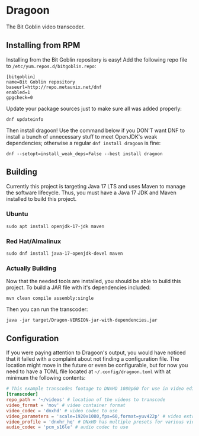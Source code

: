 # Dragoon

The Bit Goblin video transcoder.

## Installing from RPM

Installing from the Bit Goblin repository is easy! Add the following repo file to `/etc/yum.repos.d/bitgoblin.repo`:

```
[bitgoblin]
name=Bit Goblin repository
baseurl=http://repo.metaunix.net/dnf
enabled=1
gpgcheck=0
```

Update your package sources just to make sure all was added properly:

```
dnf updateinfo
```

Then install dragoon! Use the command below if you DON'T want DNF to install a bunch of unnecessary stuff to meet OpenJDK's weak dependencies; otherwise a regular `dnf install dragoon` is fine:

```
dnf --setopt=install_weak_deps=False --best install dragoon
```

## Building

Currently this project is targeting Java 17 LTS and uses Maven to manage the software lifecycle. Thus, you must have a Java 17 JDK and Maven installed to build this project.

### Ubuntu

`sudo apt install openjdk-17-jdk maven`

### Red Hat/Almalinux

`sudo dnf install java-17-openjdk-devel maven`

### Actually Building

Now that the needed tools are installed, you should be able to build this project. To build a JAR file with it's dependencies included:

`mvn clean compile assembly:single`

Then you can run the transcoder:

`java -jar target/Dragon-VERSION-jar-with-dependencies.jar`

## Configuration

If you were paying attention to Dragoon's output, you would have noticed that it failed with a complaint about not finding a configuration file. The location might move in the future or even be configurable, but for now you need to have a TOML file located at `~/.config/dragoon.toml` with at minimum the following contents:

```toml
# This example transcodes footage to DNxHD 1080p60 for use in video editors like DaVinci Resolve.
[transcoder]
repo_path = '~/videos' # location of the videos to transcode
video_format = 'mov' # video container format
video_codec = 'dnxhd' # video codec to use
video_parameters = 'scale=1920x1080,fps=60,format=yuv422p' # video extra format parameters flag - this will be broken later into separate attributes
video_profile = 'dnxhr_hq' # DNxHD has multiple presets for various video qualities
audio_codec = 'pcm_s16le' # audio codec to use
```
